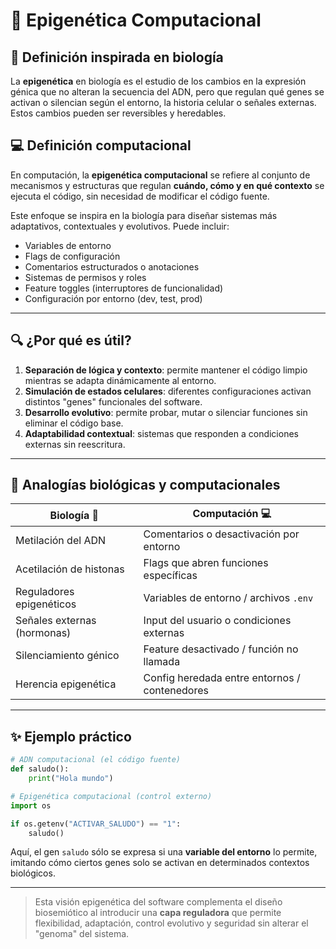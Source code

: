 # 🧬 Epigenética Computacional

## 🧠 Definición inspirada en biología
La **epigenética** en biología es el estudio de los cambios en la expresión génica que no alteran la secuencia del ADN, pero que regulan qué genes se activan o silencian según el entorno, la historia celular o señales externas. Estos cambios pueden ser reversibles y heredables.

## 💻 Definición computacional
En computación, la **epigenética computacional** se refiere al conjunto de mecanismos y estructuras que regulan **cuándo, cómo y en qué contexto** se ejecuta el código, sin necesidad de modificar el código fuente.

Este enfoque se inspira en la biología para diseñar sistemas más adaptativos, contextuales y evolutivos. Puede incluir:

- Variables de entorno
- Flags de configuración
- Comentarios estructurados o anotaciones
- Sistemas de permisos y roles
- Feature toggles (interruptores de funcionalidad)
- Configuración por entorno (dev, test, prod)

---

## 🔍 ¿Por qué es útil?

1. **Separación de lógica y contexto**: permite mantener el código limpio mientras se adapta dinámicamente al entorno.
2. **Simulación de estados celulares**: diferentes configuraciones activan distintos "genes" funcionales del software.
3. **Desarrollo evolutivo**: permite probar, mutar o silenciar funciones sin eliminar el código base.
4. **Adaptabilidad contextual**: sistemas que responden a condiciones externas sin reescritura.

---

## 🧬 Analogías biológicas y computacionales

| Biología 🧬                        | Computación 💻                                |
|----------------------------------|-----------------------------------------------|
| Metilación del ADN               | Comentarios o desactivación por entorno       |
| Acetilación de histonas          | Flags que abren funciones específicas         |
| Reguladores epigenéticos         | Variables de entorno / archivos `.env`        |
| Señales externas (hormonas)      | Input del usuario o condiciones externas      |
| Silenciamiento génico            | Feature desactivado / función no llamada      |
| Herencia epigenética             | Config heredada entre entornos / contenedores |

---

## ✨ Ejemplo práctico
```python
# ADN computacional (el código fuente)
def saludo():
    print("Hola mundo")

# Epigenética computacional (control externo)
import os

if os.getenv("ACTIVAR_SALUDO") == "1":
    saludo()
```

Aquí, el gen `saludo` sólo se expresa si una **variable del entorno** lo permite, imitando cómo ciertos genes solo se activan en determinados contextos biológicos.

---

> Esta visión epigenética del software complementa el diseño biosemiótico al introducir una **capa reguladora** que permite flexibilidad, adaptación, control evolutivo y seguridad sin alterar el "genoma" del sistema.
